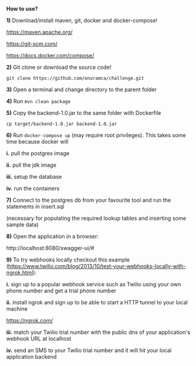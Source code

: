 **How to use?**

**1)** Download/install maven, git, docker and docker-compose!

https://maven.apache.org/

https://git-scm.com/

https://docs.docker.com/compose/

**2)** Git clone or download the source code!

`git clone https://github.com/onuramca/challenge.git`

**3)** Open a terminal and change directory to the parent folder

**4)** Run `mvn clean package`

**5)** Copy the backend-1.0.jar to the same folder with Dockerfile

`cp target/backend-1.0.jar backend-1.0.jar`

**6)** Run `docker-compose up` (may require root privileges). This takes some time because docker will

**i.** pull the postgres image

**ii.** pull the jdk image

**iii.** setup the database 

**iv.** run the containers

**7)** Connect to the postgres db from your favourite tool and run the statements in insert.sql 

(necessary for populating the required lookup tables and inserting some sample data)

**8)** Open the application in a browser:

http://localhost:8080/swagger-ui/#

**9)** To try webhooks locally checkout this example (https://www.twilio.com/blog/2013/10/test-your-webhooks-locally-with-ngrok.html):

**i.** sign up to a popular webhook service such as Twilio using your own phone number and get a trial phone number

**ii.** install ngrok and sign up to be able to start a HTTP tunnel to your local machine

https://ngrok.com/

**iii.** match your Twilio trial number with the public dns of your application's webhook URL at localhost

**iv.** send an SMS to your Twilio trial number and it will hit your local application backend





